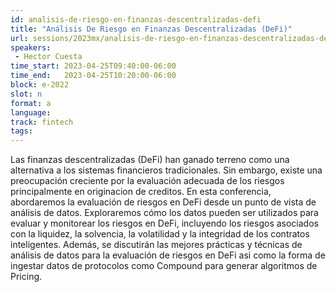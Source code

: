 ```yaml
---
id: analisis-de-riesgo-en-finanzas-descentralizadas-defi
title: "Análisis De Riesgo en Finanzas Descentralizadas (DeFi)"
url: sessions/2023mx/analisis-de-riesgo-en-finanzas-descentralizadas-defi
speakers:
 - Hector Cuesta
time_start: 2023-04-25T09:40:00-06:00
time_end:   2023-04-25T10:20:00-06:00
block: e-2022
slot: n
format: a
language: 
track: fintech
tags:
---
```


Las finanzas descentralizadas (DeFi) han ganado terreno como una alternativa a los sistemas financieros tradicionales. Sin embargo, existe una preocupación creciente por la evaluación adecuada de los riesgos principalmente en originacion de creditos. En esta conferencia, abordaremos la evaluación de riesgos en DeFi desde un punto de vista de análisis de datos. Exploraremos cómo los datos pueden ser utilizados para evaluar y monitorear los riesgos en DeFi, incluyendo los riesgos asociados con la liquidez, la solvencia, la volatilidad y la integridad de los contratos inteligentes. Además, se discutirán las mejores prácticas y técnicas de análisis de datos para la evaluación de riesgos en DeFi asi como la forma de ingestar datos de protocolos como Compound para generar algoritmos de Pricing.
